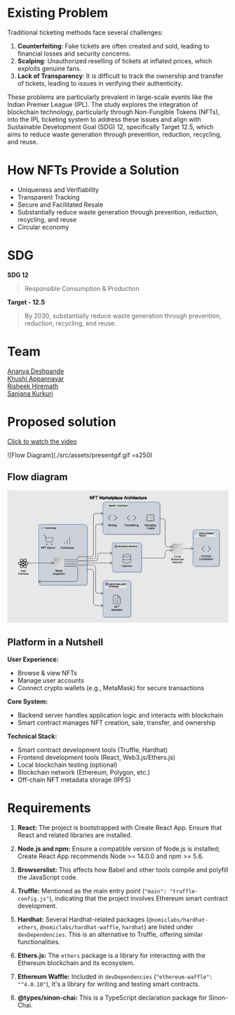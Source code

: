 # Existing Problem
Traditional ticketing methods face several challenges:

1. **Counterfeiting**: Fake tickets are often created and sold, leading to financial losses and security concerns.
2. **Scalping**: Unauthorized reselling of tickets at inflated prices, which exploits genuine fans.
3. **Lack of Transparency**: It is difficult to track the ownership and transfer of tickets, leading to issues in verifying their authenticity.

These problems are particularly prevalent in large-scale events like the Indian Premier League (IPL). The study explores the integration of blockchain technology, particularly through Non-Fungible Tokens (NFTs), into the IPL ticketing system to address these issues and align with Sustainable Development Goal (SDG) 12, specifically Target 12.5, which aims to reduce waste generation through prevention, reduction, recycling, and reuse.

# How NFTs Provide a Solution

- Uniqueness and Verifiability
- Transparent Tracking
- Secure and Facilitated Resale
- Substantially reduce waste generation through prevention, reduction, recycling, and reuse
- Circular economy

# SDG
**SDG 12**
> Responsible Consumption & Production

**Target - 12.5**
> By 2030, substantially reduce waste generation through prevention, reduction, recycling, and reuse.


# Team
[Ananya Deshpande](https://github.com/AnanyaDeshpande)
\
[Khushi Appannavar](https://github.com/Khushi-MA)
\
[Risheek Hiremath](https://github.com)
\
[Sanjana Kurkuri](https://github.com/SanjanaKurkuri)

# Proposed solution

[Click to watch the video](https://github.com/AnanyaDeshpande/NFT/blob/main/src/assets/nftcut.mp4)

![Flow Diagram](./src/assets/presentgif.gif =x250)



## Flow diagram
![Flow Diagram](./src/assets/flow.png)

## Platform in a Nutshell

**User Experience:**

* Browse & view NFTs
* Manage user accounts
* Connect crypto wallets (e.g., MetaMask) for secure transactions

**Core System:**

* Backend server handles application logic and interacts with blockchain
* Smart contract manages NFT creation, sale, transfer, and ownership

**Technical Stack:**

* Smart contract development tools (Truffle, Hardhat)
* Frontend development tools (React, Web3.js/Ethers.js)
* Local blockchain testing (optional)
* Blockchain network (Ethereum, Polygon, etc.)
* Off-chain NFT metadata storage (IPFS)

# Requirements

1. **React:**
   The project is bootstrapped with Create React App. Ensure that React and related libraries are installed.

2. **Node.js and npm:**
   Ensure a compatible version of Node.js is installed; Create React App recommends Node >= 14.0.0 and npm >= 5.6.

3. **Browserslist:**
   This affects how Babel and other tools compile and polyfill the JavaScript code.

4. **Truffle:**
   Mentioned as the main entry point (`"main": "truffle-config.js"`), indicating that the project involves Ethereum smart contract development.

5. **Hardhat:**
   Several Hardhat-related packages (`@nomiclabs/hardhat-ethers`, `@nomiclabs/hardhat-waffle`, `hardhat`) are listed under `devDependencies`. This is an alternative to Truffle, offering similar functionalities.

6. **Ethers.js:**
   The `ethers` package is a library for interacting with the Ethereum blockchain and its ecosystem.

7. **Ethereum Waffle:**
   Included in `devDependencies` (`"ethereum-waffle": "^4.0.10"`), it's a library for writing and testing smart contracts.

8. **@types/sinon-chai:**
   This is a TypeScript declaration package for Sinon-Chai.
